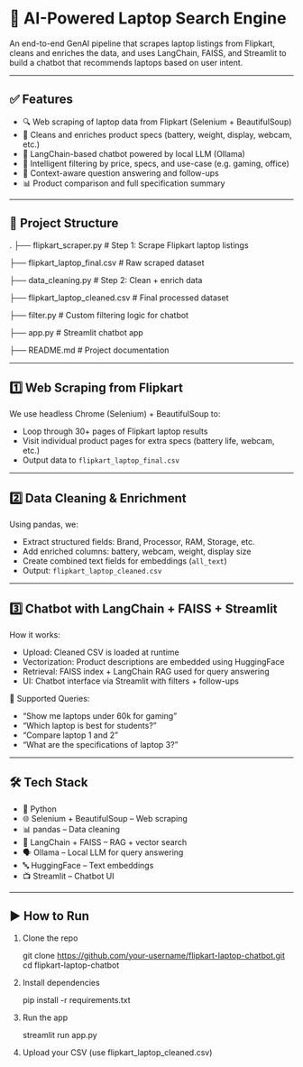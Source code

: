 # 🧠 AI-Powered Laptop Search Engine

An end-to-end GenAI pipeline that scrapes laptop listings from Flipkart, cleans and enriches the data, and uses LangChain, FAISS, and Streamlit to build a chatbot that recommends laptops based on user intent.

-----------------------------------------------------------------------------------------------------------------------------------------------------------

## ✅ Features

- 🔍 Web scraping of laptop data from Flipkart (Selenium + BeautifulSoup)
- 🧹 Cleans and enriches product specs (battery, weight, display, webcam, etc.)
- 🧠 LangChain-based chatbot powered by local LLM (Ollama)
- 🔎 Intelligent filtering by price, specs, and use-case (e.g. gaming, office)
- 🤖 Context-aware question answering and follow-ups
- 📊 Product comparison and full specification summary

-------------------------------------------------------------------------------------------------------------------------------------------------------------

## 📂 Project Structure

.
├── flipkart_scraper.py # Step 1: Scrape Flipkart laptop listings

├── flipkart_laptop_final.csv # Raw scraped dataset

├── data_cleaning.py # Step 2: Clean + enrich data

├── flipkart_laptop_cleaned.csv # Final processed dataset

├── filter.py # Custom filtering logic for chatbot

├── app.py # Streamlit chatbot app

├── README.md # Project documentation


-------------------------------------------------------------------------------------------------------------------------------------------------------------

## 1️⃣ Web Scraping from Flipkart

We use headless Chrome (Selenium) + BeautifulSoup to:
- Loop through 30+ pages of Flipkart laptop results
- Visit individual product pages for extra specs (battery life, webcam, etc.)
- Output data to `flipkart_laptop_final.csv`

-----------------------------------------------------------------------------------------------------------------------------------------------------------

## 2️⃣ Data Cleaning & Enrichment

Using pandas, we:
- Extract structured fields: Brand, Processor, RAM, Storage, etc.
- Add enriched columns: battery, webcam, weight, display size
- Create combined text fields for embeddings (`all_text`)
- Output: `flipkart_laptop_cleaned.csv`

--------------------------------------------------------------------------------------------------------------------------------------------------------------

## 3️⃣ Chatbot with LangChain + FAISS + Streamlit

How it works:
- Upload: Cleaned CSV is loaded at runtime
- Vectorization: Product descriptions are embedded using HuggingFace
- Retrieval: FAISS index + LangChain RAG used for query answering
- UI: Chatbot interface via Streamlit with filters + follow-ups

🧠 Supported Queries:
- “Show me laptops under 60k for gaming”
- “Which laptop is best for students?”
- “Compare laptop 1 and 2”
- “What are the specifications of laptop 3?”

--------------------------------------------------------------------------------------------------------------------------------------------------------------

## 🛠 Tech Stack

- 🐍 Python
- 🌐 Selenium + BeautifulSoup – Web scraping
- 📊 pandas – Data cleaning
- 🧠 LangChain + FAISS – RAG + vector search
- 🗣️ Ollama – Local LLM for query answering
- 🔤 HuggingFace – Text embeddings
- 📺 Streamlit – Chatbot UI

--------------------------------------------------------------------------------------------------------------------------------------------------------------

## ▶️ How to Run

 1. Clone the repo

     git clone https://github.com/your-username/flipkart-laptop-chatbot.git
     cd flipkart-laptop-chatbot
    

 2. Install dependencies

     pip install -r requirements.txt
     

 3. Run the app

     streamlit run app.py
     

 4. Upload your CSV (use flipkart_laptop_cleaned.csv)


